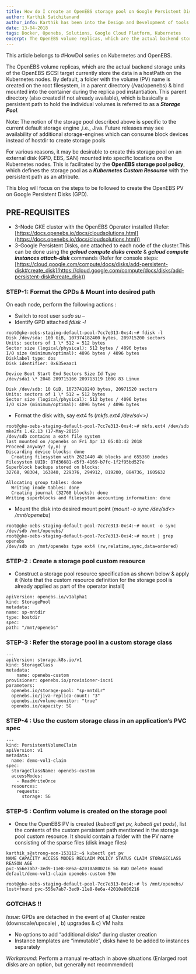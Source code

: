 ```yaml
---
title: How do I create an OpenEBS storage pool on Google Persistent Disk
author: Karthik Satchitanand
author_info: Karthik has been into the Design and Development of tools for infrastructure as code, software testing performance & benchmarking & chaos engineering.
date: 13-04-2018
tags: Docker, Openebs, Solutions, Google Cloud Platform, Kubernetes
excerpt: The OpenEBS volume replicas, which are the actual backend storage units of the OpenEBS iSCSI target currently store the data in a hostPath on the Kubernetes nodes.
---
```


This article belongs to #HowDoI series on Kubernetes and OpenEBS.

The OpenEBS volume replicas, which are the actual backend storage units of the OpenEBS iSCSI target currently store the data in a hostPath on the Kubernetes nodes. By default, a folder with the volume (PV) name is created on the root filesystem, in a parent directory (/var/openebs) & bind mounted into the container during the replica pod instantiation. This parent directory (also created if not already available), which is basically a persistent path to hold the individual volumes is referred to as a **_Storage Pool_**.

Note: The notion of the storage pool described above is specific to the current default storage engine ,i.e., Jiva. Future releases may see availability of additional storage-engines which can consume block devices instead of hostdir to create storage pools

For various reasons, it may be desirable to create this storage pool on an external disk (GPD, EBS, SAN) mounted into specific locations on the Kubernetes nodes. This is facilitated by the **OpenEBS storage pool policy**, which defines the storage pool as a **_Kubernetes Custom Resource_** with the persistent path as an attribute.

This blog will focus on the steps to be followed to create the OpenEBS PV on Google Persistent Disks (GPD).

## PRE-REQUISITES

- 3-Node GKE cluster with the OpenEBS Operator installed (Refer: [https://docs.openebs.io/docs/cloudsolutions.html](https://docs.openebs.io/docs/cloudsolutions.html))
- 3-Google Persistent Disks, one attached to each node of the cluster.This can be done using the **_gcloud compute disks create_** & **_gcloud compute instances attach-disk_** commands (Refer for console steps: [https://cloud.google.com/compute/docs/disks/add-persistent-disk#create_disk](https://cloud.google.com/compute/docs/disks/add-persistent-disk#create_disk))

### STEP-1: Format the GPDs & Mount into desired path

On each node, perform the following actions :

- Switch to root user _sudo su –_
- Identify GPD attached _fdisk -l_

```
root@gke-oebs-staging-default-pool-7cc7e313-0xs4:~# fdisk -l
Disk /dev/sda: 100 GiB, 107374182400 bytes, 209715200 sectors
Units: sectors of 1 \* 512 = 512 bytes
Sector size (logical/physical): 512 bytes / 4096 bytes
I/O size (minimum/optimal): 4096 bytes / 4096 bytes
Disklabel type: dos
Disk identifier: 0x635eaac1

Device Boot Start End Sectors Size Id Type
/dev/sda1 \* 2048 209715166 209713119 100G 83 Linux

Disk /dev/sdb: 10 GiB, 10737418240 bytes, 20971520 sectors
Units: sectors of 1 \* 512 = 512 bytes
Sector size (logical/physical): 512 bytes / 4096 bytes
I/O size (minimum/optimal): 4096 bytes / 4096 bytes
```

- Format the disk with, say ext4 fs (_mkfs.ext4 /dev/sd<>)_

```
root@gke-oebs-staging-default-pool-7cc7e313-0xs4:~# mkfs.ext4 /dev/sdb
mke2fs 1.42.13 (17-May-2015)
/dev/sdb contains a ext4 file system
last mounted on /openebs on Fri Apr 13 05:03:42 2018
Proceed anyway? (y,n) y
Discarding device blocks: done
  Creating filesystem with 2621440 4k blocks and 655360 inodes
Filesystem UUID: 87d36681-d5f3-4169-b7fc-1f2f95bd527e
Superblock backups stored on blocks:
32768, 98304, 163840, 229376, 294912, 819200, 884736, 1605632

Allocating group tables: done
  Writing inode tables: done
  Creating journal (32768 blocks): done
Writing superblocks and filesystem accounting information: done
```

- Mount the disk into desired mount point (_mount -o sync /dev/sd<> /mnt/openebs_)

```
root@gke-oebs-staging-default-pool-7cc7e313-0xs4:~# mount -o sync /dev/sdb /mnt/openebs/
root@gke-oebs-staging-default-pool-7cc7e313-0xs4:~# mount | grep openebs
/dev/sdb on /mnt/openebs type ext4 (rw,relatime,sync,data=ordered)
```

### STEP-2 : Create a storage pool custom resource

- Construct a storage pool resource specification as shown below & apply it (Note that the custom resource definition for the storage pool is already applied as part of the operator install)

```
apiVersion: openebs.io/v1alpha1
kind: StoragePool
metadata:
name: sp-mntdir
type: hostdir
spec:
path: "/mnt/openebs"
```

### STEP-3 : Refer the storage pool in a custom storage class

```
---
apiVersion: storage.k8s.io/v1
kind: StorageClass
metadata:
    name: openebs-custom
provisioner: openebs.io/provisioner-iscsi
parameters:
  openebs.io/storage-pool: "sp-mntdir"
  openebs.io/jiva-replica-count: "3"
  openebs.io/volume-monitor: "true"
  openebs.io/capacity: 5G
```

### STEP-4 : Use the custom storage class in an application’s PVC spec

```
---
kind: PersistentVolumeClaim
apiVersion: v1
metadata:
  name: demo-vol1-claim
spec:
  storageClassName: openebs-custom
  accessModes:
    - ReadWriteOnce
  resources:
    requests:
      storage: 5G
```

### STEP-5 : Confirm volume is created on the storage pool

- Once the OpenEBS PV is created (_kubectl get pv, kubectl get pods_), list the contents of the custom persistent path mentioned in the storage pool custom resource. It should contain a folder with the PV name consisting of the sparse files (disk image files)

```
karthik_s@strong-eon-153112:~$ kubectl get pv
NAME CAPACITY ACCESS MODES RECLAIM POLICY STATUS CLAIM STORAGECLASS REASON AGE
pvc-556e7ab7-3ed9-11e8-8e6a-42010a800216 5G RWO Delete Bound default/demo-vol1-claim openebs-custom 59m

root@gke-oebs-staging-default-pool-7cc7e313-0xs4:~# ls /mnt/openebs/
lost+found pvc-556e7ab7-3ed9-11e8-8e6a-42010a800216
```

### GOTCHAS !!

_Issue_: GPDs are detached in the event of a) Cluster resize (downscale/upscale) , b) upgrades & c) VM halts

- No options to add “additional disks” during cluster creation
- Instance templates are “immutable”, disks have to be added to instances separately

_Workaround_: Perform a manual re-attach in above situations (Enlarged root disks are an option, but generally not recommended)
